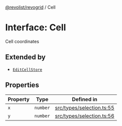 [@revolist/revogrid](README.md) / Cell

# Interface: Cell

Cell coordinates

## Extended by

- [`EditCellStore`](Interface.EditCellStore.md)

## Properties

| Property | Type | Defined in |
| ------ | ------ | ------ |
| `x` | `number` | [src/types/selection.ts:55](https://github.com/revolist/revogrid/blob/ad41fd58f9a9de46c1cfbe02ca82c22180ee685c/src/types/selection.ts#L55) |
| `y` | `number` | [src/types/selection.ts:56](https://github.com/revolist/revogrid/blob/ad41fd58f9a9de46c1cfbe02ca82c22180ee685c/src/types/selection.ts#L56) |

